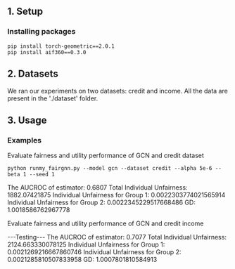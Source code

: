 ## 1. Setup

### Installing packages
```
pip install torch-geometric==2.0.1
pip install aif360==0.3.0
```


## 2. Datasets
We ran our experiments on two datasets: credit and income. All the data are present in the './dataset' folder.

## 3. Usage
### Examples
Evaluate fairness and utility performance of GCN and credit dataset

`python runmy_fairgnn.py --model gcn --dataset credit --alpha 5e-6 --beta 1 --seed 1`

The AUCROC of estimator: 0.6807
Total Individual Unfairness: 1882.07421875
Individual Unfairness for Group 1: 0.0022303774021565914
Individual Unfairness for Group 2: 0.0022345229517668486
GD: 1.0018586762967778

Evaluate fairness and utility performance of GCN and credit income

---Testing---
The AUCROC of estimator: 0.7077
Total Individual Unfairness: 2124.663330078125
Individual Unfairness for Group 1: 0.0021269216667860746
Individual Unfairness for Group 2: 0.0021285810507833958
GD: 1.0007801810584913
